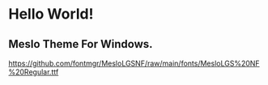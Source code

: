 # Hello World!

## Meslo Theme For Windows.

https://github.com/fontmgr/MesloLGSNF/raw/main/fonts/MesloLGS%20NF%20Regular.ttf
